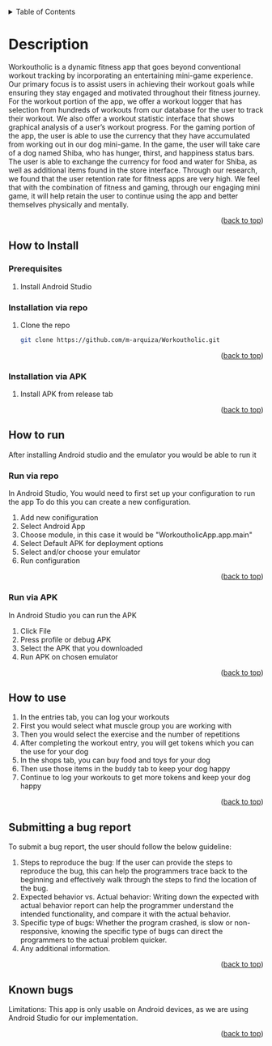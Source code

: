 <a name="doc-top"></a>
<!-- TABLE OF CONTENTS -->
<details>
  <summary>Table of Contents</summary>
  <ol>
    <li><a href="#description">Description</a></li>
    <li>
      <a href="#how-to-install">How to Install</a>
      <ul>
        <li><a href="#prerequisites">Prerequisites</a></li>
        <li><a href="#installation-via-repo">Installation via repo</a></li>
        <li><a href="#installation-via-apk">Installation via APK</a></li>
      </ul>
    </li>
    <li><a href="#how-to-run">How to run</a>
      <ul>
        <li><a href="#run-via-repo">Run via repo</a></li>
        <li><a href="#run-via-apk">Run via APK</a></li>
      </ul>
    </li>
    <li><a href="#how-to-use">How to use</a></li>
    <li><a href="#submitting-a-bug-report">Submitting a bug report</a></li>
    <li><a href="#known-bugs">Known bugs</a></li>
  </ol>
</details>

<!-- A high-level description. What does the system do and why would a user want to use it. -->
# Description
Workoutholic is a dynamic fitness app that goes beyond conventional workout tracking by incorporating an entertaining mini-game experience. Our primary focus is to assist users in achieving their workout goals while ensuring they stay engaged and motivated throughout their fitness journey. For the workout portion of the app, we offer a workout logger that has selection from hundreds of workouts from our database for the user to track their workout. We also offer a workout statistic interface that shows graphical analysis of a user’s workout progress. For the gaming portion of the app, the user is able to use the currency that they have accumulated from working out in our dog mini-game. In the game, the user will take care of a dog named Shiba, who has hunger, thirst, and happiness status bars. The user is able to exchange the currency for food and water for Shiba, as well as additional items found in the store interface. Through our research, we found that the user retention rate for fitness apps are very high. We feel that with the combination of fitness and gaming, through our engaging mini game, it will help retain the user to continue using the app and better themselves physically and mentally.

<p align="right">(<a href="#doc-top">back to top</a>)</p>

<!-- How to install the software. If your system has prerequisites (e.g., tools, libraries, emulators, third-party applications, etc.), your instructions should list all of them and indicate how to install and configure them. Make sure to indicate what specific version requirements these prerequisites must satisfy. If running the system requires the installation of, e.g., a virtual machine, a database, or an emulator, make sure to provide clear step-by-step instructions. -->

<!-- How to install -->
## How to Install
### Prerequisites
1. Install Android Studio

### Installation via repo
1. Clone the repo
   ```sh
   git clone https://github.com/m-arquiza/Workoutholic.git
   ```

<p align="right">(<a href="#doc-top">back to top</a>)</p>

### Installation via APK
1. Install APK from release tab

<p align="right">(<a href="#doc-top">back to top</a>)</p>

<!-- How to run the software. How to start up the system? -->
## How to run
After installing Android studio and the emulator you would  be able to run it
### Run via repo
In Android Studio, You would need to first set up your configuration to run the app 
To do this you can create a new configuration.
1. Add new conifiguration
2. Select Android App
3. Choose module, in this case it would be "WorkoutholicApp.app.main"
4. Select Default APK for deployment options 
5. Select and/or choose your emulator
6. Run configuration

<p align="right">(<a href="#doc-top">back to top</a>)</p>

### Run via APK
In Android Studio you can run the APK
1. Click File
2. Press profile or debug APK
3. Select the APK that you downloaded 
4. Run APK on chosen emulator

<p align="right">(<a href="#doc-top">back to top</a>)</p>

<!-- How to use the software. You can assume that your user is familiar with your particular platform (e.g., use of a Web browser, desktop applications, or mobile applications). For missing functionality, your documentation should simply indicate that this functionality is work in progress. -->
## How to use
1. In the entries tab, you can log your workouts 
2. First you would select what muscle group you are working with 
3. Then you would select the exercise and the number of repetitions 
4. After completing the workout entry, you will get tokens which you can the use for your dog 
5. In the shops tab, you can buy food and toys for your dog
6. Then use those items in the buddy tab to keep your dog happy
7. Continue to log your workouts to get more tokens and keep your dog happy

<p align="right">(<a href="#doc-top">back to top</a>)</p>

<!-- How to report a bug. This should include not just the mechanics (a pointer to your issue tracker), but also what information is needed. You can set up a bug-report template in your issue tracker, or you can reference a resource about how to write a good bug report. Here is an example for bug reporting guidelines.
When the user has encountered a bug, they are encourage to contact any if not all of the contributors to our project, in which our contact information can be found on the github repository page. We are all available as soon as possible to help the user to resolve the bugs. -->
## Submitting a bug report
To submit a bug report, the user should follow the below guideline:
1. Steps to reproduce the bug: If the user can provide the steps to reproduce the bug, this can help the programmers trace back to the beginning and effectively walk through the steps to find the location of the bug.
2. Expected behavior vs. Actual behavior: Writing down the expected with actual behavior report can help the programmer understand the intended functionality, and compare it with the actual behavior.
3. Specific type of bugs: Whether the program crashed, is slow or non-responsive, knowing the specific type of bugs can direct the programmers to the actual problem quicker. 
4. Any additional information.

<p align="right">(<a href="#doc-top">back to top</a>)</p>

<!--Known bugs. Known bugs or limitations should be documented in the bug tracker. A user testing the implemented use case(s) should not encounter trivial bugs (e.g., NPEs) or a large number of bugs that are unlisted in your bug tracker. -->
## Known bugs
Limitations: This app is only usable on Android devices, as we are using Android Studio for our implementation. 

<p align="right">(<a href="#doc-top">back to top</a>)</p>
